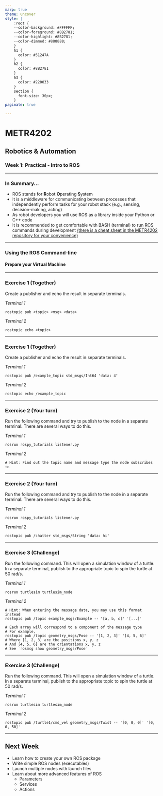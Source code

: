 ```yaml
---
marp: true
theme: uncover
style: |
    :root {
    --color-background: #FFFFFF;
    --color-foreground: #8B2781;
    --color-highlight: #8B2781;
    --color-dimmed: #888888;
    }
    h1 {
      color: #51247A
    }
    h2 {
      color: #8B2781
    }
    h3 {
      color: #220033
    }
    section {
      font-size: 30px;
    }
paginate: true

---
```


# METR4202
## Robotics & Automation
### Week 1: Practical - Intro to ROS

---

### In Summary...
- ROS stands for **R**obot **O**perating **S**ystem
- It is a middleware for communicating between processes that independently perform tasks for your robot stack (e.g., sensing, decision-making, acting)
- As robot developers you will use ROS as a library inside your Python or C++ code
- It is recommended to get comfortable with BASH (terminal) to run ROS commands during development [(there is a cheat sheet in the METR4202 repository for your convenience)](https://github.com/UQ-METR4202/METR4202_S2-2022_Resources/blob/main/Workshop/Practicals/ros_cheat_sheet.md)

---

### Using the ROS Command-line
#### Prepare your Virtual Machine


---

### Exercise 1 (Together)
Create a publisher and echo the result in separate terminals.

*Terminal 1*
```SH
rostopic pub <topic> <msg> <data>
```

*Terminal 2*
```SH
rostopic echo <topic>
```

---

### Exercise 1 (Together)
Create a publisher and echo the result in separate terminals.

*Terminal 1*
```SH
rostopic pub /example_topic std_msgs/Int64 'data: 4'
```

*Terminal 2*
```SH
rostopic echo /example_topic
```

---

### Exercise 2 (Your turn)
Run the following command and try to publish to the node in a separate terminal. There are several ways to do this.

*Terminal 1*
```SH
rosrun rospy_tutorials listener.py
```

*Terminal 2*
```SH
# Hint: Find out the topic name and message type the node subscribes to
```

---

### Exercise 2 (Your turn)
Run the following command and try to publish to the node in a separate terminal. There are several ways to do this.

*Terminal 1*
```SH
rosrun rospy_tutorials listener.py
```

*Terminal 2*
```SH
rostopic pub /chatter std_msgs/String 'data: hi'
```

---

### Exercise 3 (Challenge)
Run the following command. This will open a simulation window of a turtle. In a separate terminal, publish to the appropriate topic to spin the turtle at 50 rad/s.

*Terminal 1*
```SH
rosrun turtlesim turtlesim_node
```

*Terminal 2*
```SH
# Hint: When entering the message data, you may use this format instead
rostopic pub /topic example_msgs/Example -- '[a, b, c]' '[...]'

# Each array will correspond to a component of the message type
# For example,
rostopic pub /topic geometry_msgs/Pose -- '[1, 2, 3]' '[4, 5, 6]'
# Where [1, 2, 3] are the positions x, y, z
# And [4, 5, 6] are the orientations x, y, z
# See `rosmsg show geometry_msgs/Pose`
```

---

### Exercise 3 (Challenge)
Run the following command. This will open a simulation window of a turtle. In a separate terminal, publish to the appropriate topic to spin the turtle at 50 rad/s.

*Terminal 1*
```SH
rosrun turtlesim turtlesim_node
```

*Terminal 2*
```SH
rostopic pub /turtle1/cmd_vel geometry_msgs/Twist -- '[0, 0, 0]' '[0, 0, 50]'
```

---

## Next Week
- Learn how to create your own ROS package
- Write simple ROS nodes (executables)
- Launch multiple nodes with launch files
- Learn about more advanced features of ROS
  - Parameters
  - Services
  - Actions